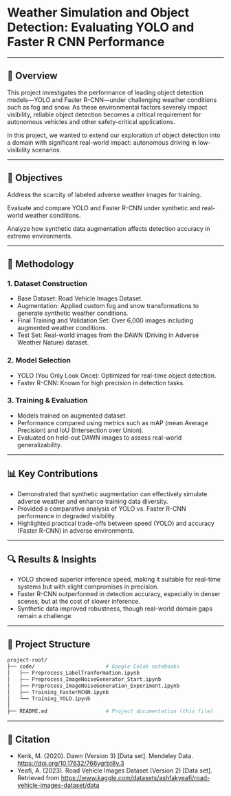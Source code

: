 # Weather Simulation and Object Detection: Evaluating YOLO and Faster R CNN Performance
---

## 📌 Overview

This project investigates the performance of leading object detection models—YOLO and Faster R-CNN—under challenging weather conditions such as fog and snow. As these environmental factors severely impact visibility, reliable object detection becomes a critical requirement for autonomous vehicles and other safety-critical applications.

In this project, we wanted to extend our exploration of object detection into a domain with significant real-world impact: autonomous driving in low-visibility scenarios.

---

## 🎯 Objectives

Address the scarcity of labeled adverse weather images for training.

Evaluate and compare YOLO and Faster R-CNN under synthetic and real-world weather conditions.

Analyze how synthetic data augmentation affects detection accuracy in extreme environments.

---

## 🧪 Methodology
### 1. Dataset Construction
- Base Dataset: Road Vehicle Images Dataset.
- Augmentation: Applied custom fog and snow transformations to generate synthetic weather conditions.
- Final Training and Validation Set: Over 6,000 images including augmented weather conditions.
- Test Set: Real-world images from the DAWN (Driving in Adverse Weather Nature) dataset.

### 2. Model Selection
- YOLO (You Only Look Once): Optimized for real-time object detection.
- Faster R-CNN: Known for high precision in detection tasks.

### 3. Training & Evaluation
- Models trained on augmented dataset.
- Performance compared using metrics such as mAP (mean Average Precision) and IoU (Intersection over Union).
- Evaluated on held-out DAWN images to assess real-world generalizability.

---

## 📊 Key Contributions
- Demonstrated that synthetic augmentation can effectively simulate adverse weather and enhance training data diversity.
- Provided a comparative analysis of YOLO vs. Faster R-CNN performance in degraded visibility.
- Highlighted practical trade-offs between speed (YOLO) and accuracy (Faster R-CNN) in adverse environments.

---

## 🔍 Results & Insights
- YOLO showed superior inference speed, making it suitable for real-time systems but with slight compromises in precision.
- Faster R-CNN outperformed in detection accuracy, especially in denser scenes, but at the cost of slower inference.
- Synthetic data improved robustness, though real-world domain gaps remain a challenge.

---

## 📁 Project Structure
```bash
project-root/
├── code/                       # Google Colab notebooks
│   ├── Preprocess_LabelTranformation.ipynb
│   ├── Preprocess_ImageNoiseGenerator_Start.ipynb
│   ├── Preprocess_ImageNoiseGeneration_Experiment.ipynb
│   ├── Training_FasterRCNN.ipynb
│   └── Training_YOLO.ipynb
│
├── README.md                   # Project documentation (this file)
```

--- 

## 📖 Citation
- Kenk, M. (2020). Dawn (Version 3) [Data set]. Mendeley Data. https://doi.org/10.17632/766ygrbt8y.3 
- Yeafi, A. (2023). Road Vehicle Images Dataset (Version 2) [Data set]. Retrieved from https://www.kaggle.com/datasets/ashfakyeafi/road-vehicle-images-dataset/data 
